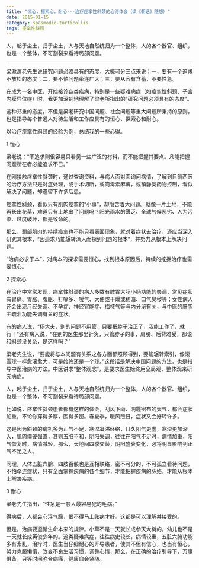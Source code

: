 ```yaml
---
title: "恒心，探索心，耐心---治疗痉挛性斜颈的心得体会（读《朝话》随想）"
date: 2015-01-15
category: spasmodic-torticollis
tags: 痉挛性斜颈
---
```


人，起于尘土，归于尘土，人与天地自然统归为一个整体，人的各个器官、组织，也是一个整体，不可割裂来看待局部问题。

***

梁漱溟老先生说研究问题必须具有的态度，大概可分三点来说：一，要有一个追求不放松的态度；二，要不怕问题牵连广大；三，要从容有含蓄，不要性急。

在成为一名中医，开始接诊各类疾病，特别是一些疑难病症（如痉挛性斜颈、子宫内膜异位症）时，我更加深刻地理解了梁老所指出的“研究问题必须具有的态度”。

这种郑重的态度，不但是梁老研究中国问题、社会问题等重大问题所秉持的原则，也是指导每个普通人对待生活和工作应具有的恒心、探索心和耐心。

以治疗痉挛性斜颈的经验为例，总结我的一些心得。

1 恒心

梁老说：“不追求则很容易只看见一些广泛的材料，而不能把握其要点。凡能把握问题所在者必能追求不已。”

在刚接触痉挛性斜颈时，通过查询资料，与病人面对面询问病情，了解到目前西医的治疗方法只是对症处理，或手术切断，或肉毒素麻痹，或镇静类药物控制，看似解决了问题，却遗留下许多后患。

痉挛性斜颈，看似只有肌肉痉挛的“小事”，却隐含着大问题。就像一片土地，不能再长出花草，难道只有土地出了问题吗？阳光雨水的匮乏、全球气候恶劣、人为污染、过度破坏，都是致命的。

那么，颈部肌肉的持续痉挛也不能只看表面现象，就对着症状去治疗，还应当深入研究其根本，“因追求乃能辗转深入而探到问题的根本”，并努力从根本上解决问题。

“治病必求于本”，对病本的探求需要恒心，找到根本原因后，持续的挖掘治疗也需要恒心。

2 探索心

在治疗中常常发现，痉挛性斜颈的病人多数有脾胃大肠小肠功能的失调，常见症状有胃痛、胃胀、腹胀、打嗝多、嗳气、大便或干燥或稀溏、口气臭秽等；女性病人还会出现月经失调、不孕症、神经官能症、梅核气等与内分泌有关，与中医的肝胆主疏泄功能失调有关的症状。

有的病人说，“杨大夫，别的问题不用管，只要把脖子治正了，我能工作了，就行！”还有病人说，“在别的医生那里针灸，只管脖子的事，肩膀、后背难受，都说和斜颈没关系，是这样吗？”

梁老先生说，“要能将与本问题有关系之各方面都照顾得到，要能辗转索引，像滚雪球一样愈滚愈大，可是始终还是一个球。”这段话是解决中国问题的方法，也是指导中医治病的方法。中医讲求“整体观念”，是要求医生始终用全局观、整体观来研究病症。

人，起于尘土，归于尘土，人与天地自然统归为一个整体，人的各个器官、组织，也是一个整体，不可割裂来看待局部问题。

比如说，痉挛性斜颈患者都有这样的体会，刮风下雨、阴霾密布的天气，都会症状加重，不论你穿得多厚，围得多密。春夏季，暖风煦日，症状又会好转许多。

这是因为斜颈的病机多为正气不足，寒湿凝滞经络，日久阳气更虚，寒湿更加深入，肌肉僵硬强直，甚则五脏不和，阴阳失调，往往在阳气不足时，病情加重，阳气恢复时，病情减轻。那么，天地间四季交替，阴阳盛衰变化，必将明显影响到正气不足之人。

同理，人体五脏六腑、四肢百骸也是互相联络，密不可分的，不可孤立看待问题，不怕牵连症状，只有全面掌握疾病的各个细节，才能把握疾病的脉络，才能从根本上解决疾病。

3 耐心

梁老先生指出，“性急是一般人最容易犯的毛病。”

得病后，人都会心浮气躁，恨不得马上祛病才好。这都是可以理解并接受的。

但是，治病要遵循生命本来的规律。小草不是一天就长成参天大树的，幼儿也不是一天就长成英俊少年的。这类疑难病症，往往病史较长，病情较重，五脏六腑功能多有紊乱，治疗时，医生当仔细耐心的开导患者，使其不但有信心，也当有恒心，努力克服懒惰，改变不良生活习惯，调整心情，那么，在正确的治疗引导下，万事俱备，只等时间弥合病痛，健康自会紧随。
